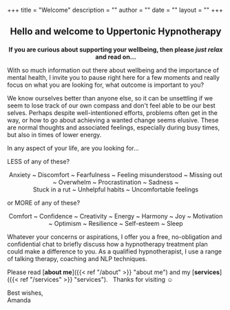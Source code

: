 +++
title = "Welcome"
description = ""
author = ""
date = ""
layout = ""
+++

## <p style="text-align: center;">Hello and welcome to Uppertonic Hypnotherapy

**<center>If you are curious about supporting your wellbeing, then please ***just relax*** and read on…</center>**
 
With so much information out there about wellbeing and the importance of mental health, 
I invite you to pause right here for a few moments and really focus on what you are looking for, what outcome is important to you?

We know ourselves better than anyone else, so it can be unsettling if we seem to lose track of our own compass and don't feel able to be our best selves.  Perhaps despite well-intentioned efforts, problems often get in the way, or how to go about achieving a wanted change seems elusive.  These are normal thoughts and associated feelings, especially during busy times, but also in times of lower energy.

In any aspect of your life, are you looking for...

LESS of any of these?
<p style="text-align: center;">Anxiety ~ Discomfort ~ Fearfulness ~ Feeling misunderstood ~ Missing out ~ Overwhelm ~ Procrastination ~ Sadness ~ <br>Stuck in a rut ~ Unhelpful habits ~ Uncomfortable feelings

or MORE of any of these?
<p style="text-align: center;">Comfort ~ Confidence ~ Creativity ~ Energy ~ Harmony ~ Joy ~ Motivation ~ Optimism ~ Resilience ~ Self-esteem ~ Sleep


Whatever your concerns or aspirations, I offer you a free, no-obligation and confidential chat to briefly discuss how a hypnotherapy treatment plan could make a difference to you.  As a qualified hypnotherapist, I use a range of talking therapy, coaching and NLP techniques.

Please read [**about me**]({{< ref "/about" >}} "about me") and my [**services**]({{< ref "/services" >}} "services"). &nbsp; Thanks for visiting :relaxed:

Best wishes, <br>
Amanda

